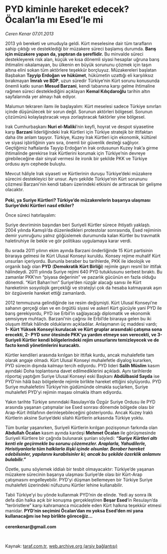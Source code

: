 # PYD kiminle hareket edecek? Öcalan’la mı Esed’le mi

*Ceren Kenar 07.01.2013*

<div class="yazi"><p>2013 yılı bereketi ve umuduyla geldi. Kürt meselesine dair tüm tarafların sahip çıktığı ve desteklediği bir müzakere süreci başlamış durumda. <b>Barış için müzakere yapan da, yaptıran da şereflidir.</b> Bu minvalde süreci destekleyerek risk alan, küçük ve kısa dönemli siyasi hesaplar uğruna barış ihtimalini ıskalamayan, bu ülkenin en büyük sorununu çözmek için taşın altına elini sokan tüm aktörlere teşekkür borçluyuz. Müzakereleri başlatan Başbakan <b>Tayyip Erdoğan</b> <b>ve hükümet</b>, hükümetin uzattığı eli karşılıksız bırakmayan <b>İmralı</b> <b>ve BDP</b>, uzun süredir Türkiye’nin Kürt sorunu konusunda önemli katkı sunan <b>Mesud Barzani</b>, kendi tabanına karşı gelme ihtimaline rağmen süreci desteklediğini açıklayan <b>Kemal Kılıçdaroğlu</b> tarihin altın sayfalarında yer almayı hak ediyor. </p>
<p>Malumun tekraren ilamı ile başlayalım: Kürt meselesi sadece Türkiye sınırları içinde düşünülecek bir sorun değil. Sorunun aktörleri bölgesel. Sorunun çözümünü kolaylaştıracak veya zorlaştıracak faktörler yine bölgesel.</p>
<p>Irak Cumhurbaşkanı <b>Nuri el-Maliki</b>’nin keyfi, hoyrat ve despot siyasetine karşı <b>Barzani</b> liderliğindeki Irak Kürtleri için Türkiye stratejik bir ittifaktan daha öte anlam taşıyor. Türkiye, Kuzey Irak Kürtleri için ekonomik, kültürel ve siyasi işbirliğinin yanı sıra, önemli bir güvenlik desteği sağlıyor. Geçtiğimiz haftalarda Tayyip Erdoğan’ın Irak ordusunun Kuzey Irak’a girme ihtimalinde gerekirse Irak Kürtlerini korumak için Türkiye’nin devreye girebileceğine dair sinyal vermesi ile ironik bir şekilde PKK ve Türkiye ordusu aynı cephede buluştu.</p>
<p>Mevcut hâliyle Irak siyaseti ve Kürtlerinin duruşu Türkiye’deki müzakere sürecini destekleyici bir unsur. Aynı şekilde Türkiye’nin Kürt sorununu çözmesi Barzani’nin kendi tabanı üzerindeki etkisini de arttıracak bir gelişme olacaktır.<br/><br/><b>Peki, ya Suriye Kürtleri? Türkiye’de müzakerelerin başarıya ulaşması Suriye’deki Kürtleri nasıl etkiler?</b></p>
<p>Önce süreci hatırlayalım:</p>
<p>Suriye devriminin başından beri Suriyeli Kürtler sürece ihtiyatlı yaklaştı. 2004 yılında Kamışlı’da düzenledikleri protestolar sonrasında, Esed rejiminin demir yumruğunu yalnız göğüslemek durumunda kalan Kürtler bu travmatik haletiruhiye ile bekle ve gör politikası uygulamaya karar verdi.</p>
<p>Bu sırada 2011 yılının ekim ayında Barzani önderliğinde 15 Kürt partisinin biraraya gelmesi ile Kürt Ulusal Konseyi kuruldu. Konsey rejime muhalif Kürt unsurları içeriyordu. Bununla beraber bu tarihlerde, PKK ile ideolojik ve organik bağı olan <b>PYD</b> (<b>Demokratik Kürt Birliği</b>) rejimle gayrı resmî bir ittifak hâlindeydi. 2011 yılında Suriye rejimi 640 PYD tutuklusunu serbest bıraktı. Bu zamanlar PKK’nın “piyasa değerinin” ve pazarlık gücünün en fazla olduğu dönemdi. “Kürt Baharı’nın” Suriye’den rüzgâr alacağı sanısı ile Kürt hareketinin sosyolojik gerçekliği ve stratejiyi çok da hesaba katmayarak aşırı bir özgüvenle hareket ettiği zamanlardı. </p>
<p>2012 temmuzuna gelindiğinde ise resim değişmişti. Kürt Ulusal Konseyi’ne sahanın gerçeği olan ve en örgütlü siyasi ve askerî Kürt gücüyle yani PYD ile barış gerekiyordu, PYD ise Erbil’in sağlayacağı diplomatik ve ekonomik şemsiyeye muhtaçtı. Barzani’nin çağrısı ile Erbil’de biraraya gelen bu iki oluşum ittifak hâlinde olduklarını açıkladılar. Anlaşmanın üç maddesi vardı; <b>1- Kürt Yüksek Konseyi kurulacak ve Kürt gruplar arasındaki çatışma sona erecekti, 2- PYD sınır ötesinde PKK’ya yardım etmeye son verecekti, ve 3- Suriyeli Kürtler kendi bölgelerindeki rejim unsurlarını temizleyecek ve de facto kendi yönetimlerini kuracaktı.</b> </p>
<p>Kürtler kendileri arasında kırılgan bir ittifak kurdu, ancak muhalefetle tam olarak angaje olmadı. Kürt Ulusal Konseyi muhalefetle diyalog kurarken, PYD sürecin dışında kalmayı tercih ediyordu. PYD lideri <b>Salih Müslim</b> kasım ayındaki Doha toplantısına davet edilmediklerini açıkladı. Aynı tarihlerde röportaj yaptığım Suriye Ulusal Konseyi eski Başkanı <b>Abdülbasid Sayda</b> ise PYD’nin hâlâ bazı bölgelerde rejimle birlikte hareket ettiğini söylüyordu. PYD Suriye muhalefetini Türkiye’nin güdümünde olmakla suçlarken, Suriye muhalefeti PYD’yi rejimin maşası olmakla itham ediyordu.</p>
<p>Yakın tarihte Türkiye sınırındaki Rasulayn’da Özgür Suriye Ordusu ile PYD arasında yaşanan çatışmalar ise Esed sonrası dönemde bölgede olası bir Arap-Kürt ihtilafının derinleşebileceğini gösteriyordu. Ancak Kuzey Iraklı Kürtlerin aksine Suriye’deki silahlı Kürtlerin arkasında Türkiye yoktu.</p>
<p>Tüm bunlar yaşanırken, Suriyeli Kürtlerin kırılgan pozisyonun farkında olan <b>Abdullah Öcalan</b> kasım ayında kardeşi <b>Mehmet Öcalan</b> ile görüşmesinde Suriyeli Kürtlere bir çağrıda bulunarak şunları söyledi: <b><i>“Suriye Kürtleri altı kenti ele geçirmekle bu sorunu çözemezler. Araplarla, Yahudilerle, Hıristiyanlarla tüm halklarla ilişki içinde olsunlar. Beraber hareket edebilsinler, yapılarını kurabilsinler ki; ancak bu şekilde özerklik anlamını bulabilir.”</i></b> </p>
<p>Özetle, şunu söylemek iddialı bir tesbit olmayacaktır: Türkiye’de yaşanan müzakere sürecinin başarıya ulaşması Suriye’de olası bir Kürt-Arap çatışmasını engelleyebilir. PYD’yi düşman bellemeyen bir Türkiye Suriye muhalefeti üzerindeki nüfuzunu Kürtler lehine kullanabilir.</p>
<p>Tabii Türkiye’yi bu yönde kullanmak PYD’nin de elinde. Yedi ay sonra ilk defa dün halka açık bir konuşma gerçekleştiren <b>Beşar Esed</b>’in Resulayn’da “teröristlere” karşı kahramanca mücadele eden Kürt halkına teşekkür etmesi manidar. <b>PYD’nin seçimini Öcalan’dan mı yoksa Esed’den mi yana kullanacağını ise hep birlikte göreceğiz...<br/><br/></b><b>cerenkenar@gmail.com</b></p>
<p> </p>
</div>

Kaynak: [taraf.com.tr](http://www.taraf.com.tr/ceren-kenar/makale-pyd-kiminle-hareket-edecek-ocalan-la-mi-esed-le.htm), [web.archive.org (arşiv bağlantısı)](http://web.archive.org/web/20131107083135/http://www.taraf.com.tr/ceren-kenar/makale-pyd-kiminle-hareket-edecek-ocalan-la-mi-esed-le.htm)
